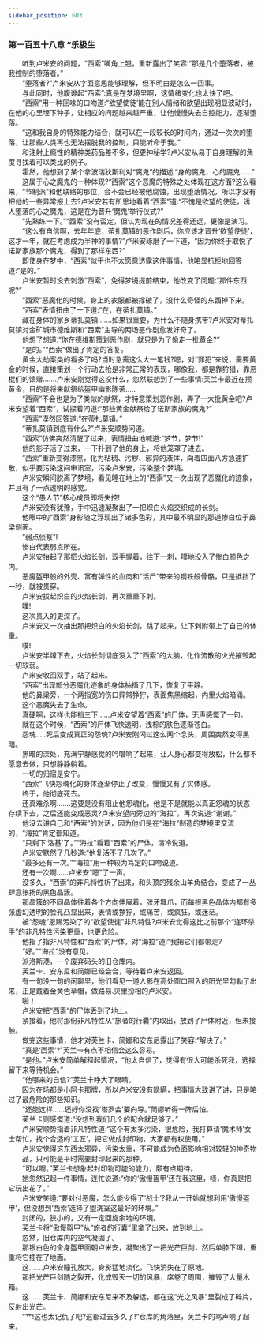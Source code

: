 ```yaml
---
sidebar_position: 603
---
```

### 第一百五十八章 “乐极生  


　　听到卢米安的问题，“西索”嘴角上翘，重新露出了笑容:“那是几个堕落者，被我控制的堕落者。”  
　　“堕落者?”卢米安从字面意思能够理解，但不明白是怎么一回事。  
　　与此同时，他腹诽起“西索”:真是在梦境里啊，这情绪变化也太快了吧。  
　　“西索”用一种回味的口吻道:“欲望使徒’能在别人情绪和欲望出现明显波动时，在他的心里埋下种子，让相应的问题越来越严重，让他慢慢失去自控能力，逐渐堕落。  
　　“这和我自身的特殊能力结合，就可以在一段较长的时间内，通过一次次的堕落，让那些人类再也无法摆脱我的控制，只能听命于我。”  
　　和注射上瘾性的精神类药品差不多，但更神秘学?卢米安从易于自身理解的角度寻找着可以类比的例子。  
　　霍然，他想到了某个拿波瑞狄斯利对“魔鬼”的描述:“身的魔鬼，心的魔鬼……”  
　　这属于心之魔鬼的一种体现?“西索”这个恶魔的特殊之处体现在这方面?这么看来，“节制派”和他联络的那位，会不会已经被他腐蚀，出现堕落情况，所以才没有把他的一些异常报上去?卢米安若有所思地看着“西索”道:“不愧是欲望的使徒，诱人堕落的心之魔鬼，这是在为晋升‘魔鬼’举行仪式?”  
　　“先熟练一下。”“西索”没有否定，但认为现在的情况差得还远，更像是演习。  
　　“这么有自信啊，去年年底，蒂扎莫镇的恶作剧后，你应该才晋升‘欲望使徒’，这才一年，就在考虑成为半神的事情?”卢米安琢磨了一下道，“因为你终于取悦了诺斯家族那个魔鬼，得到了那样东西?”  
　　即使身在梦中，“西索”似乎也不太愿意透露这件事情，他略显抗拒地回答道:“是的。”  
　　卢米安暂时没去刺激“西索”，免得梦境提前结束，他改变了问题:“那件东西呢?”  
　　“西索”恶魔化的时候，身上的衣服都被撑破了，没什么奇怪的东西掉下来。  
　　“西索”表情扭曲了一下道:“在，在蒂扎莫镇。”  
　　藏在身体的家乡蒂扎莫镇.……如果很重要，为什么不随身携带?卢米安对蒂扎莫镇对金矿城市德维斯和“西索”主导的两场恶作剧愈发好奇了。  
　　他想了想道:“你在德维斯策划恶作剧，就只是为了偷走一批黄金?”  
　　“是的。”“西索”做出了肯定的答复。  
　　黄金大劫案类的看多了吗?当时急需这么大一笔钱?嗯，对“罪犯”来说，需要黄金的时候，直接策划一个行动去抢是非常正常的表现，哪像我，都是靠狩猎，靠恶棍们的馈赠…….卢米安刚觉得这没什么，忽然联想到了一些事情:芙兰卡最近在攒黄金，目的是将来献祭给盔甲幽影陈荼.....  
　　“西索”不会也是为了类似的献祭，才特意策划恶作剧，弄了一大批黄金吧?卢米安望着“西索”，试探着问道:“那些黄金献祭给了诺斯家族的魔鬼?”  
　　“西索”漠然回答道:“在蒂扎莫镇。”  
　　“蒂扎莫镇到底有什么?”卢米安顺势问道。  
　　“西索”仿佛突然清醒了过来，表情扭曲地喊道:“梦节，梦节!”  
　　他的影子活了过来，一下扑到了他的身上，将他笼罩了进去。  
　　“西索”重新变得漆黑，化为粘稠、污秽、邪异的液体，向着四面八方急速扩散，似乎要污染这间审讯室，污染卢米安，污染整个梦境。  
　　卢米安瞬间脱离了梦境，看见睡在地上的“西索”又一次出现了恶魔化的迹象，并且有了一点透明的感觉。  
　　这个“愚人节”核心成员即将失控!  
　　卢米安没有犹豫，手中迅速凝聚出了一把炽白火焰交织成的长剑。  
　　他眼中的“西索”身影随之浮现出了诸多色彩，其中最不明显的那道惨白位于鼻梁侧面。  
　　“弱点侦察”!  
　　惨白代表弱点所在。  
　　卢米安抬起了那把火焰长剑，双手握着，往下一刺，噗地没入了惨白颜色之内。  
　　恶魔盔甲般的外壳、富有弹性的血肉和“活尸”带来的钢铁般骨骼，只是抵挡了一秒，就被贯穿。  
　　卢米安拔起炽白的火焰长剑，再次重重下刺。  
　　噗!  
　　这次贯入的更深了。  
　　卢米安又一次抽出那把炽白的火焰长剑，跳了起来，让下刺附带上了自己的体重。  
　　噗!  
　　卢米安半蹲下去，火焰长剑彻底没入了“西索”的大脑，化作流散的火光摧毁起一切软弱。  
　　卢米安收回双手，站了起来。  
　　“西索”出现部分恶魔化迹象的身体抽搐了几下，恢复了平静。  
　　他的鼻梁旁，一个两指宽的伤口异常狰狞，表面焦黑缩起，内里火焰暗涌。  
　　这个恶魔失去了生命。  
　　真硬啊，这样也能挡三下……卢米安望着“西索”的尸体，无声感慨了一句。  
　　就在这个时候，“西索”的尸体飞快透明，浅棕的肤色逐渐苍白。  
　　怨魂.....死后变成真正的怨魂?卢米安刚闪过这么两个念头，周围突然变得黑暗。  
　　黑暗的深处，充满宁静感觉的吟唱响了起来，让人身心都变得放松，什么都不愿意去做，只想静静躺着。  
　　一切的归宿是安宁。  
　　“西索”飞快怨魂化的身体逐渐停止了改变，慢慢又有了实体感。  
　　终于，他彻底死去。  
　　还真难杀啊.……这要是没有阻止他怨魂化，他是不是就能以真正怨魂的状态存续下去，之后还能变成恶灵?卢米安望向旁边的“海拉”，再次说道:“谢谢。”  
　　他没去讲自己和“西索”的对话，因为他们是在“海拉”制造的梦境里交流的，“海拉”肯定都知道。  
　　“只剩下‘洛基’了。”“海拉”看着“西索”的尸体，清冷说道。  
　　卢米安默然了几秒道:“他复活不了几次了。”  
　　“最多还有一次。”“海拉”用一种较为笃定的口吻说道。  
　　还有一次啊......卢米安“嗯”了一声。  
　　没多久，“西索”的非凡特性析了出来，和头顶的残余山羊角结合，变成了一丛肆意张扬的黑色晶簇。  
　　那晶簇的不同晶体往着各个方向伸展着，张牙舞爪，而每根黑色晶体内都有多张虚幻透明的脸孔凸显出来，表情或狰狞，或痛苦，或疯狂，或迷茫。  
　　被“怨魂”恩赐污染了的“欲望使徒”非凡特性?卢米安觉得这比之前那个“连环杀手”的非凡特性污染更重，也更危险。  
　　他指了指非凡特性和“西索”的尸体，对“海拉”道:“我把它们都带走?  
　　“好。”“海拉”没有意见。  
　　派洛斯港，一个废弃码头的旧仓库内。  
　　芙兰卡、安东尼和简娜已经会合，等待着卢米安返回。  
　　有一句没一句的闲聊里，他们看见一道人影在高处窗口照入的阳光里勾勒了出来，正是戴着金黄色草帽，做路易.贝里扮相的卢米安。  
　　啪！  
　　卢米安把“西索”的尸体丢到了地上。  
　　紧接着，他将那份非凡特性从“旅者的行囊”内取出，放到了尸体附近，但未接触。  
　　做完这些事情，他才对芙兰卡、简娜和安东尼露出了笑容:“解决了。”  
　　“真是‘西索’?”芙兰卡有点不相信会这么容易。  
　　“是他。”卢米安简单解释起情况，“他太自信了，觉得有很大可能杀死我，选择留下来等待机会。”  
　　“他哪来的自信?”芙兰卡睁大了眼睛。  
　　因为在场都是小阿卡那牌，所以卢米安没有隐瞒，把事情大致讲了讲，只是略过了最危险的那些知识。  
　　“还能这样……还好你没找‘塔罗会’要向导。”简娜听得一阵后怕。  
　　芙兰卡则感慨道:“没想到我们几个的配合就足够了。”  
　　卢米安顺势指着非凡特性道:“这个有太多污染，很危险，我打算请‘魔术师’女士帮忙，找个合适的‘工匠’，把它做成封印物，大家都有权使用。”  
　　卢米安觉得这东西太邪异，污染太重，不可能成为负面影响相对较轻的神奇物  
　　品，只可能是平时需要封印起来的那种。  
　　“可以啊。”芙兰卡想象起封印物可能的能力，颇有点期待。  
　　她忽然记起一件事情，连忙说道:“你的‘傲慢盔甲’还在我这里，啧，你真是把它玩出花了。”  
　　卢米安笑道:“要对付恶魔，怎么能少得了‘战士’?我从一开始就想利用‘傲慢盔甲’，但没想到‘西索’选择了盥洗室这最好的环境。”  
　　封闭的，狭小的，又有一定回旋余地的环境。  
　　芙兰卡将“傲慢盔甲”从“旅者的行囊”里拿了出来，放到地上。  
　　忽然，旧仓库内的空气凝固了。  
　　那银白色的全身盔甲面朝卢米安，凝聚出了一把光芒巨剑，然后单膝下蹲，重重将它插在了地面。  
　　这…….卢米安瞳孔放大，身影猛地淡化，飞快消失在了原地。  
　　那把光芒巨剑随之裂开，化成毁灭一切的风暴，席卷了周围，摧毁了大量木箱。  
　　这.……芙兰卡、简娜和安东尼来不及躲远，都在这“光之风暴”里裂成了碎片，反射出光芒。  
　　“艹!这也太记仇了吧?这都过去多久了!”仓库的角落里，芙兰卡的骂声响了起来。  
